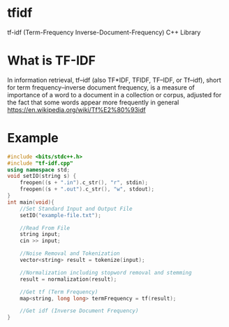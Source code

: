 # tfidf
tf-idf (Term-Frequency Inverse-Document-Frequency) C++ Library

# What is TF-IDF
In information retrieval, tf–idf (also TF*IDF, TFIDF, TF–IDF, or Tf–idf), short for term frequency–inverse document frequency, is a measure of importance of a word to a document in a collection or corpus, adjusted for the fact that some words appear more frequently in general
https://en.wikipedia.org/wiki/Tf%E2%80%93idf

# Example
```cpp
#include <bits/stdc++.h>
#include "tf-idf.cpp"
using namespace std;
void setIO(string s) {
    freopen((s + ".in").c_str(), "r", stdin);
    freopen((s + ".out").c_str(), "w", stdout);
}
int main(void){
    //Set Standard Input and Output File
    setIO("example-file.txt");

    //Read From File
    string input;
    cin >> input;

    //Noise Removal and Tokenization
    vector<string> result = tokenize(input);

    //Normalization including stopword removal and stemming
    result = normalization(result);

    //Get tf (Term Frequency)
    map<string, long long> termFrequency = tf(result);

    //Get idf (Inverse Document Frequency)
}
```

